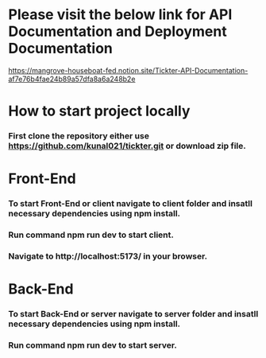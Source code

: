 # Please visit the below link for API Documentation and Deployment Documentation

https://mangrove-houseboat-fed.notion.site/Tickter-API-Documentation-af7e76b4fae24b89a57dfa8a6a248b2e

# How to start project locally

### First clone the repository either use https://github.com/kunal021/tickter.git or download zip file.

# Front-End

### To start Front-End or client navigate to client folder and insatll necessary dependencies using npm install.

### Run command npm run dev to start client.

### Navigate to http://localhost:5173/ in your browser.

# Back-End

### To start Back-End or server navigate to server folder and insatll necessary dependencies using npm install.

### Run command npm run dev to start server.
